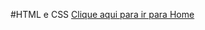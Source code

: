 #HTML e CSS
<a href="https://hebert324.github.io/Home/#curso-de-html-e-css">Clique aqui para ir para Home</a>
